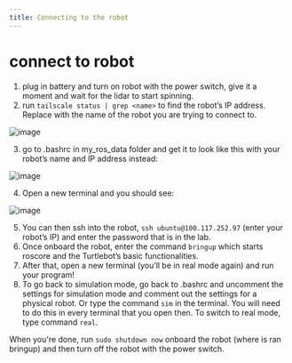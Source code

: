 ```yaml
---
title: Connecting to the robot
---
```

# connect to robot
1. plug in battery and turn on robot with the power switch, give it a moment and wait for the lidar to start spinning. 
2. run `tailscale status | grep <name>` to find the robot’s IP address. Replace <name> with the name of the robot you are trying to connect to. 
  
![image](https://user-images.githubusercontent.com/72238100/219488504-47b18571-2dff-46ac-bf9b-dd31cb17574a.png)

3. go to .bashrc in my_ros_data folder and get it to look like this with your robot’s name and IP address instead: 

![image](https://user-images.githubusercontent.com/72238100/219488620-0e1a2bb2-44fd-42cf-a5b3-89e5fe5c1540.png)

4. Open a new terminal and you should see: 

![image](https://user-images.githubusercontent.com/72238100/219488675-d943c463-9c37-4f65-a856-0acfc7a85d0c.png)


5. You can then ssh into the robot, `ssh ubuntu@100.117.252.97` (enter your robot’s IP) and enter the password that is in the lab. 
6. Once onboard the robot, enter the command `bringup` which starts roscore and the Turtlebot’s basic functionalities. 
7. After that, open a new terminal (you’ll be in real mode again) and run your program!
8. To go back to simulation mode, go back to .bashrc and uncomment the settings for simulation mode and comment out the settings for a physical robot. Or type the command `sim` in the terminal. You will need to do this in every terminal that you open then. To switch to real mode, type command `real`.
 
When you're done, run `sudo shutdown now` onboard the robot (where is ran bringup) and then turn off the robot with the power switch. 
